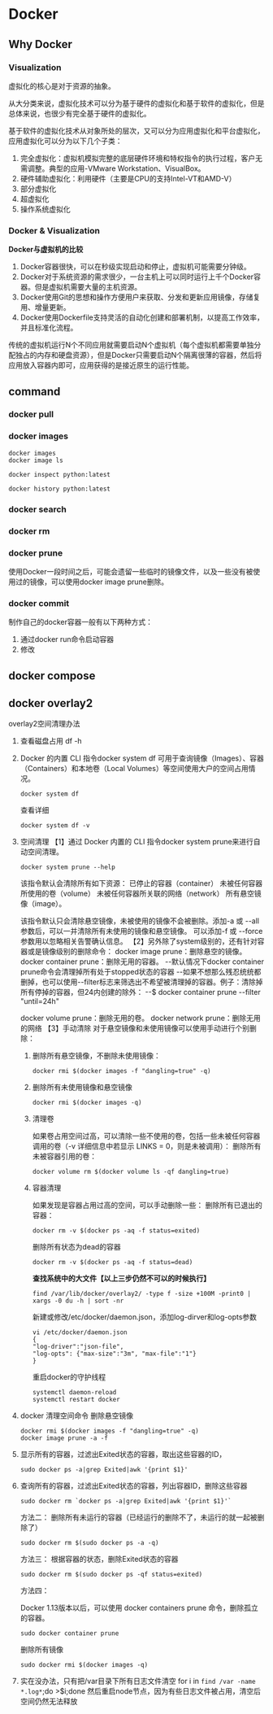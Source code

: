 # Docker

## Why Docker

### Visualization

虚拟化的核心是对于资源的抽象。



从大分类来说，虚拟化技术可以分为基于硬件的虚拟化和基于软件的虚拟化，但是总体来说，也很少有完全基于硬件的虚拟化。

基于软件的虚拟化技术从对象所处的层次，又可以分为应用虚拟化和平台虚拟化，应用虚拟化可以分为以下几个子类：

1. 完全虚拟化：虚拟机模拟完整的底层硬件环境和特权指令的执行过程，客户无需调整。典型的应用-VMware Workstation、VisualBox。
2. 硬件辅助虚拟化：利用硬件（主要是CPU的支持Intel-VT和AMD-V）
3. 部分虚拟化
4. 超虚拟化
5. 操作系统虚拟化



### Docker & Visualization

**Docker与虚拟机的比较**

1. Docker容器很快，可以在秒级实现启动和停止，虚拟机可能需要分钟级。
2. Docker对于系统资源的需求很少，一台主机上可以同时运行上千个Docker容器。但是虚拟机需要大量的主机资源。
3. Docker使用Git的思想和操作方便用户来获取、分发和更新应用镜像，存储复用、增量更新。
4. Docker使用Dockerfile支持灵活的自动化创建和部署机制，以提高工作效率，并且标准化流程。

传统的虚拟机运行N个不同应用就需要启动N个虚拟机（每个虚拟机都需要单独分配独占的内存和硬盘资源），但是Docker只需要启动N个隔离很薄的容器，然后将应用放入容器内即可，应用获得的是接近原生的运行性能。





## command

### docker pull



### docker images

```shell
docker images
docker image ls
```

```shell
docker inspect python:latest
```

```shell
docker history python:latest
```



### docker search



### docker rm



### docker prune

使用Docker一段时间之后，可能会遗留一些临时的镜像文件，以及一些没有被使用过的镜像，可以使用docker image prune删除。



### docker commit 

制作自己的docker容器一般有以下两种方式：

1. 通过docker run命令启动容器
2. 修改





## docker compose





## docker overlay2

overlay2空间清理办法

1. 查看磁盘占用
    df -h
    
2. Docker 的内置 CLI 指令docker system df
    可用于查询镜像（Images）、容器（Containers）和本地卷（Local Volumes）等空间使用大户的空间占用情况。
    
    ```shel
    docker system df
    ```
    
    查看详细
    
    ```shell
    docker system df -v
    ```
    
3. 空间清理
    【1】通过 Docker 内置的 CLI 指令docker system prune来进行自动空间清理。

    ```shell
    docker system prune --help
    ```


    该指令默认会清除所有如下资源：
        已停止的容器（container）
        未被任何容器所使用的卷（volume）
        未被任何容器所关联的网络（network）
        所有悬空镜像（image）。
        
    该指令默认只会清除悬空镜像，未被使用的镜像不会被删除。添加-a 或 --all参数后，可以一并清除所有未使用的镜像和悬空镜像。
    可以添加-f 或 --force参数用以忽略相关告警确认信息。
    【2】另外除了system级别的，还有针对容器或是镜像级别的删除命令：
    docker image prune：删除悬空的镜像。
    docker container prune：删除无用的容器。
      --默认情况下docker container prune命令会清理掉所有处于stopped状态的容器
      --如果不想那么残忍统统都删掉，也可以使用--filter标志来筛选出不希望被清理掉的容器。例子：清除掉所有停掉的容器，但24内创建的除外：
      --$ docker container prune --filter "until=24h"  

    docker volume prune：删除无用的卷。
    docker network prune：删除无用的网络
    【3】手动清除
        对于悬空镜像和未使用镜像可以使用手动进行个别删除：

    1. 删除所有悬空镜像，不删除未使用镜像：

       ```shell
       docker rmi $(docker images -f "dangling=true" -q)
       ```

    2. 删除所有未使用镜像和悬空镜像

       ```shell
       docker rmi $(docker images -q)
       ```

    3. 清理卷

       如果卷占用空间过高，可以清除一些不使用的卷，包括一些未被任何容器调用的卷（-v 详细信息中若显示 LINKS = 0，则是未被调用）：
           删除所有未被容器引用的卷：

       ```shell
       docker volume rm $(docker volume ls -qf dangling=true)
       ```

    4. 容器清理

       如果发现是容器占用过高的空间，可以手动删除一些：
       删除所有已退出的容器：

       ```shell
       docker rm -v $(docker ps -aq -f status=exited)
       ```

       删除所有状态为dead的容器

       ```shell
       docker rm -v $(docker ps -aq -f status=dead)
       ```

       **查找系统中的大文件【以上三步仍然不可以的时候执行】**

       ```shell
       find /var/lib/docker/overlay2/ -type f -size +100M -print0 | xargs -0 du -h | sort -nr
       ```


       新建或修改/etc/docker/daemon.json，添加log-dirver和log-opts参数

       ```
       vi /etc/docker/daemon.json
       {
       "log-driver":"json-file",
       "log-opts": {"max-size":"3m", "max-file":"1"}
       }
       ```

       重启docker的守护线程

       ```shell
       systemctl daemon-reload
       systemctl restart docker
       ```

4. docker 清理空间命令
    删除悬空镜像

    ```shell
    docker rmi $(docker images -f "dangling=true" -q)
    docker image prune -a -f
    ```

5. 显示所有的容器，过滤出Exited状态的容器，取出这些容器的ID，

    ```shell
    sudo docker ps -a|grep Exited|awk '{print $1}'
    ```

6. 查询所有的容器，过滤出Exited状态的容器，列出容器ID，删除这些容器

    ```shell
    sudo docker rm `docker ps -a|grep Exited|awk '{print $1}'`
    ```

    方法二： 
    删除所有未运行的容器（已经运行的删除不了，未运行的就一起被删除了）

    ```shell
    sudo docker rm $(sudo docker ps -a -q)
    ```

    方法三：
    根据容器的状态，删除Exited状态的容器

    ```shell
    sudo docker rm $(sudo docker ps -qf status=exited)
    ```

    方法四：

    Docker 1.13版本以后，可以使用 docker containers prune 命令，删除孤立的容器。

    ```shell
    sudo docker container prune
    ```

    删除所有镜像

    ```shell
    sudo docker rmi $(docker images -q)
    ```

7. 实在没办法，只有把/var目录下所有日志文件清空
    for i in `find /var -name *.log*`;do >$i;done
    然后重启node节点，因为有些日志文件被占用，清空后空间仍然无法释放
    
